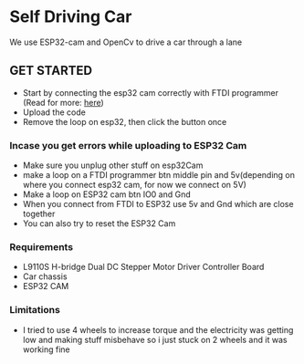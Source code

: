 # Self Driving Car
We use ESP32-cam and OpenCv to drive a car through a lane

## GET STARTED

- Start by connecting the esp32 cam correctly with FTDI programmer (Read for more: [here](https://randomnerdtutorials.com/program-upload-code-esp32-cam/))
- Upload the code
- Remove the loop on esp32, then click the button once


### Incase you get errors while uploading to ESP32 Cam
- Make sure you unplug other stuff on esp32Cam
- make a loop on a FTDI programmer btn middle pin and 5v(depending on where you connect esp32 cam, for now we connect on 5V)
- Make a loop on ESP32 cam btn IO0 and Gnd
- When you connect from FTDI to ESP32 use 5v and Gnd which are close together
- You can also try to reset the ESP32 Cam

### Requirements
- L9110S H-bridge Dual DC Stepper Motor Driver Controller Board
- Car chassis
- ESP32 CAM

### Limitations
- I tried to use 4 wheels to increase torque and the electricity was getting low and making stuff misbehave so i just stuck on 2 wheels and it was working fine

